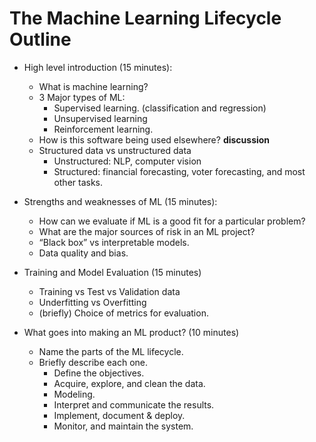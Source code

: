 # The Machine Learning Lifecycle Outline

*   High level introduction (15 minutes): 
    *   What is machine learning?
    *   3 Major types of ML:
        *   Supervised learning. (classification and regression)
        *   Unsupervised learning
        *   Reinforcement learning.
    *   How is this software being used elsewhere? **discussion**
    *   Structured data vs unstructured data
        *   Unstructured: NLP, computer vision
        *   Structured: financial forecasting, voter forecasting, and most other tasks.  

*   Strengths and weaknesses of ML (15 minutes):
    *   How can we evaluate if ML is a good fit for a particular problem?
    *   What are the major sources of risk in an ML project?
    *   “Black box” vs interpretable models. 
    *   Data quality and bias.  

* Training and Model Evaluation (15 minutes)
    * Training vs Test vs Validation data
    * Underfitting vs Overfitting
    * (briefly) Choice of metrics for evaluation.

*   What goes into making an ML product? (10 minutes)
    *   Name the parts of the ML lifecycle.
    *   Briefly describe each one.
        *   Define the objectives.
        *   Acquire, explore, and clean the data.
        *   Modeling.
        *   Interpret and communicate the results.
        *   Implement, document & deploy.
        *   Monitor, and maintain the system.  

